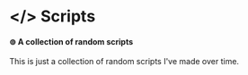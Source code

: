# </> Scripts
#### ⊚ A collection of random scripts
This is just a collection of random scripts I've made over time.
